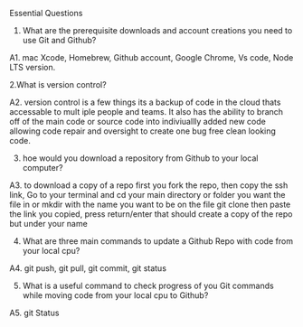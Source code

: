 Essential Questions

1. What are the prerequisite downloads and account creations you need to use Git and Github?

A1. mac Xcode, Homebrew, Github account, Google Chrome, Vs code, Node LTS version.

2.What is version control? 

A2. version control is a few things its a backup of code in the cloud thats accessable to mult
iple people and teams. It also has the ability to branch off of the main code or source code 
into indiviuallly added new code allowing code repair and oversight to create one bug free 
clean looking code. 

3. hoe would you download a repository from Github to your local computer?

A3. to download a copy of a repo first you fork the repo, then copy the ssh link, Go to your 
terminal and cd your main directory or  folder you want the file in or mkdir with the name you want to be on the file 
git clone then paste the link you copied, press return/enter that should create a copy of the repo but under your 
name

4. What are three main commands to update a Github Repo with code from your local cpu?

A4. git push, git pull, git commit, git status
 


5. What is a useful command to check progress of you Git commands while moving code from your 
local cpu to Github? 

A5. git Status

